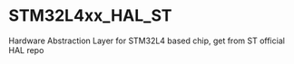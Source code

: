 # STM32L4xx_HAL_ST
Hardware Abstraction Layer for STM32L4 based chip, get from ST official HAL repo

